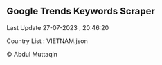 

## Google Trends Keywords Scraper 
 
Last Update 27-07-2023 , 20:46:20

Country List :
VIETNAM.json



© Abdul Muttaqin 
